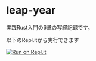 # leap-year


実践Rust入門の6章の写経記録です。

以下のRepl.itから実行できます

[![Run on Repl.it](https://repl.it/badge/github/MrBearing/leap-year)](https://repl.it/github/MrBearing/leap-year)